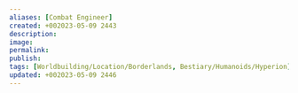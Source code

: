 ```yaml
---
aliases: [Combat Engineer]
created: +002023-05-09 2443
description: 
image: 
permalink: 
publish: 
tags: [Worldbuilding/Location/Borderlands, Bestiary/Humanoids/Hyperion]
updated: +002023-05-09 2446
---
```

